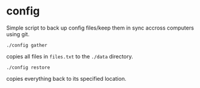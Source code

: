 # config
Simple script to back up config files/keep them in sync accross computers using git.
```
./config gather
```
copies all files in `files.txt` to the `./data` directory.
```
./config restore
```
copies everything back to its specified location.
